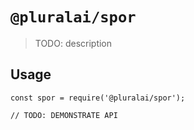 # `@pluralai/spor`

> TODO: description

## Usage

```
const spor = require('@pluralai/spor');

// TODO: DEMONSTRATE API
```
